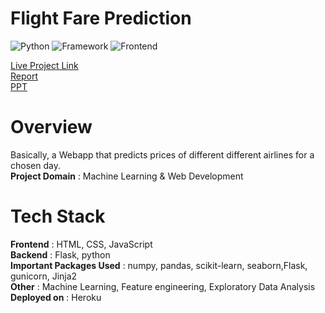 # Flight Fare Prediction

![Python](https://img.shields.io/badge/Python-3.8-blueviolet)
![Framework](https://img.shields.io/badge/Framework-Flask-red)
![Frontend](https://img.shields.io/badge/Frontend-HTML/CSS/JS-green)

[Live Project Link](https://web-production-4637.up.railway.app/) <br />
[Report](https://drive.google.com/file/d/1g2IfgkpI1ZbwvSREB_Tpnqt3QrckcEfE/view?usp=sharing) <br />
[PPT](https://docs.google.com/presentation/d/1WLHb3ObyiDRc7xY4rwcgLCfcnyB6qmwJ/edit?usp=sharing&ouid=116267465568383886110&rtpof=true&sd=true)

# Overview
Basically, a Webapp that predicts prices of different different airlines for a chosen day.
<br/>
<strong>Project Domain</strong> : Machine Learning & Web Development <br />

# Tech Stack
<strong>Frontend</strong> : HTML, CSS, JavaScript <br />
<strong>Backend</strong> : Flask, python <br />
<strong>Important Packages Used</strong> : numpy, pandas, scikit-learn, seaborn,Flask, gunicorn, Jinja2 <br />
<strong>Other</strong> : Machine Learning, Feature engineering, Exploratory Data Analysis <br />
<strong>Deployed on</strong> : Heroku <br />
